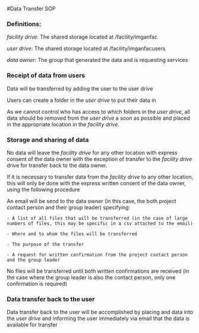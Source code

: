 #Data Transfer SOP

### Definitions: 

<i>facility drive</i>: The shared storage located at /facility/imganfac

<i>user drive</i>: The shared storage located at /facility/imganfacusers

<i>data owner</i>: The group that generated the data and is requesting services

### Receipt of data from users
    
Data will be transferred by adding the user to the user drive

Users can create a folder in the <i>user drive</i> to put their data in

As we cannot control who has access to which folders in the <i>user drive</i>, all data should be removed from the <i>user drive</i> a soon as possible and placed in the appropriate location in the <i>facility drive</i>.
    
### Storage and sharing of data
    
No data will leave the <i>facility drive</i> for any other location with express consent of the data owner with the exception of transfer to the <i>facility drive</i>  drive for transfer back to the data owner.

If it is necessary to transfer data from the <i>facility drive</i>  to any other location, this will only be done with the express written consent of the data owner, using the following procedure

An email will be send to the data owner (in this case, the both project contact person and their group leader) specifying:

    - A list of all files that will be transferred (in the case of large numbers of files, this may be specific in a csv attached to the email)

    - Where and to whom the files will be transferred

    - The purpose of the transfer

    - A request for written confirmation from the project contact person and the group leader

No files will be transferred until both written confirmations are received (in the case where the group leader is also the contact person, only one confirmation is required)
    
### Data transfer back to the user
    
Data transfer back to the user will be accomplished by placing and data into the <i>user drive</i> and informing the user immediately via email that the data is available for transfer